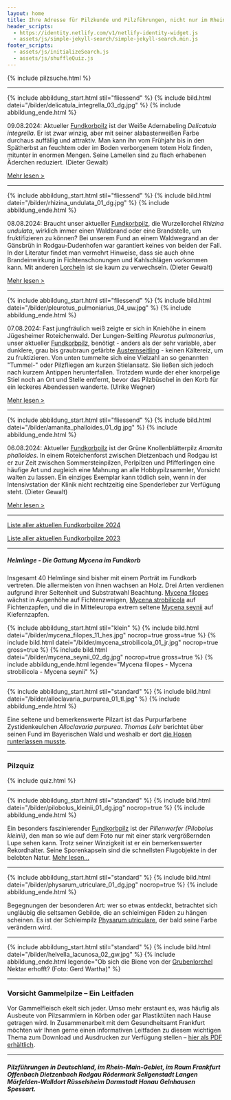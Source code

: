 ```yaml
---
layout: home
title: Ihre Adresse für Pilzkunde und Pilzführungen, nicht nur im Rhein-Main-Gebiet
header_scripts:
  - https://identity.netlify.com/v1/netlify-identity-widget.js
  - assets/js/simple-jekyll-search/simple-jekyll-search.min.js
footer_scripts:
  - assets/js/initializeSearch.js
  - assets/js/shuffleQuiz.js
---
```

{% include pilzsuche.html %}

- - -

{% include abbildung_start.html stil="fliessend" %}
{% include bild.html datei="/bilder/delicatula_integrella_03_dg.jpg" %}
{% include abbildung_ende.html %}

09.08.2024: Aktueller [Fundkorbpilz](AA "Glossar-") ist der Weiße Adernabeling *Delicatula integrella*. Er ist zwar winzig, aber mit seiner alabasterweißen Farbe durchaus auffällig und attraktiv. Man kann ihn vom Frühjahr bis in den Spätherbst an feuchtem oder im Boden verborgenem totem Holz finden, mitunter in enormen Mengen. Seine Lamellen sind zu flach erhabenen Äderchen reduziert. (Dieter Gewalt)

[Mehr lesen >](/pilze/delicatula-integrella-weißer-adernabeling)

<div style="clear:  both"></div>

- - -

{% include abbildung_start.html stil="fliessend" %}
{% include bild.html datei="/bilder/rhizina_undulata_01_dg.jpg" %}
{% include abbildung_ende.html %}

08.08.2024: Braucht unser aktueller [Fundkorbpilz](AA "Glossar-"), die Wurzellorchel *Rhizina undulata*, wirklich immer einen Waldbrand oder eine Brandstelle, um fruktifizieren zu können? Bei unserem Fund an einem Waldwegrand an der Gänsbrüh in Rodgau-Dudenhofen war garantiert keines von beiden der Fall. In der Literatur findet man vermehrt Hinweise, dass sie auch ohne Brandeinwirkung in Fichtenschonungen und Kahlschlägen vorkommen kann. Mit anderen [Lorcheln](/verwandt/lorcheln) ist sie kaum zu verwechseln. (Dieter Gewalt)

[Mehr lesen >](/pilze/rhizina-undulata-wurzellorchel)

<div style="clear:  both"></div>

- - -

{% include abbildung_start.html stil="fliessend" %}
{% include bild.html datei="/bilder/pleurotus_pulmoniarius_04_uw.jpg" %}
{% include abbildung_ende.html %}

07.08.2024: Fast jungfräulich weiß zeigte er sich in Kniehöhe in einem Jügesheimer Roteichenwald. Der Lungen-Seitling *Pleurotus pulmonarius*, unser aktueller [Fundkorbpilz](AA "Glossar-"), benötigt - anders als der sehr variable, aber dunklere, grau bis graubraun gefärbte [Austernseitling](/pilze/pleurotus-ostreatus-austernseitling) - keinen Kältereiz, um zu fruktizieren. Von unten tummelte sich eine Vielzahl an so genannten "Tummel-" oder Pilzfliegen am kurzen Stielansatz. Sie ließen sich jedoch nach kurzem Antippen herunterfallen. Trotzdem wurde der eher knorpelige Stiel noch an Ort und Stelle entfernt, bevor das Pilzbüschel in den Korb für ein leckeres Abendessen wanderte. (Ulrike Wegner)

[Mehr lesen >](/pilze/pleurotus-pulmonarius-lungenseitling-löffelseitling)

<div style="clear:  both"></div>

- - -

{% include abbildung_start.html stil="fliessend" %}
{% include bild.html datei="/bilder/amanita_phalloides_01_dg.jpg" %}
{% include abbildung_ende.html %}

06.08.2024: Aktueller [Fundkorbpilz](AA "Glossar-") ist der Grüne Knollenblätterpilz *Amanita phalloides*. In einem Roteichenforst zwischen Dietzenbach und Rodgau ist er zur Zeit zwischen Sommersteinpilzen, Perlpilzen und Pfifferlingen eine häufige Art und zugleich eine Mahnung an alle Hobbypilzsammler, Vorsicht walten zu lassen. Ein einziges Exemplar kann tödlich sein, wenn in der Intensivstation der Klinik nicht rechtzeitig eine Spenderleber zur Verfügung steht. (Dieter Gewalt)

[Mehr lesen >](/pilze/amanita-phalloides-grüner-knollenblätterpilz)

<div style="clear:  both"></div>

- - -

[Liste aller aktuellen Fundkorbpilze 2024](/artikel/liste-aller-aktuellen-fundkorbpilze-2024.html)

[Liste aller aktuellen Fundkorbpilze 2023](/artikel/liste-aller-aktuellen-fundkorbpilze-2023.html)

- - -

##### Helmlinge - Die Gattung *Mycena* im Fundkorb

Insgesamt 40 Helmlinge sind bisher mit einem Porträt im Fundkorb vertreten. Die allermeisten von ihnen wachsen an Holz. Drei Arten verdienen aufgrund ihrer Seltenheit und Substratwahl Beachtung. [Mycena filopes](/pilze/mycena-filopes-zerbrechlicher-fadenhelmling) wächst in Augenhöhe auf Fichtenzweigen, [Mycena strobilicola](/pilze/mycena-strobilicola-fichtenzapfenhelmling) auf Fichtenzapfen, und die in Mitteleuropa extrem seltene [Mycena seynii](/pilze/mycena-seynii-mediterraner-kiefernzapfenhelmling) auf Kiefernzapfen.

{% include abbildung_start.html stil="klein" %}
{% include bild.html datei="/bilder/mycena_filopes_11_hes.jpg" nocrop=true gross=true %}
{% include bild.html datei="/bilder/mycena_strobilicola_01_jr.jpg" nocrop=true gross=true %}
{% include bild.html datei="/bilder/mycena_seynii_02_dg.jpg" nocrop=true gross=true %}
{% include abbildung_ende.html legende="Mycena filopes - Mycena strobilicola - Mycena seynii" %}

- - -

{% include abbildung_start.html stil="standard" %}
{% include bild.html datei="/bilder/alloclavaria_purpurea_01_tl.jpg" %}
{% include abbildung_ende.html %}

Eine seltene und bemerkenswerte Pilzart ist das Purpurfarbene Zystidenkeulchen *Alloclavaria purpurea*. *Thomas Lehr* berichtet über seinen Fund im Bayerischen Wald und weshalb er dort [die Hosen runterlassen musste](/pilze/alloclavaria-purpurea-purpurfarbenes-zystidenkeulchen).

- - -

### Pilzquiz

{% include quiz.html %}

- - -

{% include abbildung_start.html stil="standard" %}
{% include bild.html datei="/bilder/pilobolus_kleinii_01_dg.jpg" nocrop=true %}
{% include abbildung_ende.html %}

Ein besonders faszinierender [Fundkorbpilz](AA "Glossar-") ist der *Pillenwerfer (Pilobolus kleinii)*, den man so wie auf dem Foto nur mit einer stark vergrößernden Lupe sehen kann. Trotz seiner Winzigkeit ist er ein bemerkenswerter Rekordhalter. Seine Sporenkapseln sind die schnellsten Flugobjekte in der belebten Natur. [Mehr lesen...](/pilze/pilobolus-kleinii-pillenwerfer)

- - -

{% include abbildung_start.html stil="standard" %}
{% include bild.html datei="/bilder/physarum_utriculare_01_dg.jpg" nocrop=true %}
{% include abbildung_ende.html %}

Begegnungen der besonderen Art: wer so etwas entdeckt, betrachtet sich ungläubig die seltsamen Gebilde, die an schleimigen Fäden zu hängen scheinen. Es ist der Schleimpilz [Physarum utriculare](/pilze/physarum-utriculare-fadenfruchtschleimpilz), der bald seine Farbe verändern wird.

- - -

{% include abbildung_start.html stil="standard" %}
{% include bild.html datei="/bilder/helvella_lacunosa_02_gw.jpg" %}
{% include abbildung_ende.html legende="Ob sich die Biene von der <a href='/pilze/helvella-lacunosa-grubenlorchel'>Grubenlorchel</a> Nektar erhofft?  (Foto: Gerd Wartha)" %}

- - -

### Vorsicht Gammelpilze – Ein Leitfaden

Vor Gammelfleisch ekelt sich jeder. Umso mehr erstaunt es, was häufig als Ausbeute von Pilzsammlern in Körben oder gar Plastiktüten nach Hause getragen wird. In Zusammenarbeit mit dem Gesundheitsamt Frankfurt möchten wir Ihnen gerne einen informativen Leitfaden zu diesem wichtigen Thema zum Download und Ausdrucken zur Verfügung stellen – [hier als PDF erhältlich](/assets/docs/Fundkorb.de-Gammelpilze.pdf).

- - -

##### Pilzführungen in Deutschland, im Rhein-Main-Gebiet, im Raum Frankfurt Offenbach Dietzenbach Rodgau Rödermark Seligenstadt Langen Mörfelden-Walldort Rüsselsheim Darmstadt Hanau Gelnhausen Spessart.